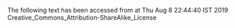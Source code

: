The following text has been accessed from at Thu Aug 8 22:44:40 IST 2019
Creative_Commons_Attribution-ShareAlike_License
